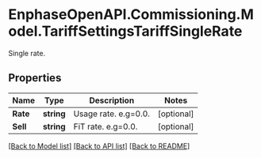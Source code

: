 # EnphaseOpenAPI.Commissioning.Model.TariffSettingsTariffSingleRate
Single rate.

## Properties

Name | Type | Description | Notes
------------ | ------------- | ------------- | -------------
**Rate** | **string** | Usage rate. e.g&#x3D;0.0. | [optional] 
**Sell** | **string** | FiT rate. e.g&#x3D;0.0. | [optional] 

[[Back to Model list]](../README.md#documentation-for-models) [[Back to API list]](../README.md#documentation-for-api-endpoints) [[Back to README]](../README.md)

